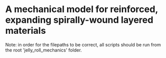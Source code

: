 # A mechanical model for reinforced, expanding spirally-wound layered materials

Note: in order for the filepaths to be correct, all scripts should be run from the root 'jelly_roll_mechanics' folder.